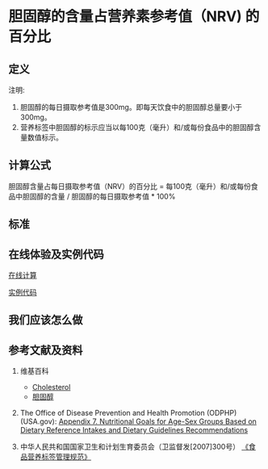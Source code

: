 # 胆固醇的含量占营养素参考值（NRV) 的百分比

## 定义

注明:

1. 胆固醇的每日摄取参考值是300mg。即每天饮食中的胆固醇总量要小于300mg。
2. 营养标签中胆固醇的标示应当以每100克（毫升）和/或每份食品中的胆固醇含量数值标示。

## 计算公式

胆固醇含量占每日摄取参考值（NRV）的百分比 = 每100克（毫升）和/或每份食品中胆固醇的含量 / 胆固醇的每日摄取参考值 * 100%

## 标准

## 在线体验及实例代码

[在线计算](https://jsfiddle.net/quanbinn/0oruex3k/)

[实例代码]()

## 我们应该怎么做

## 参考文献及资料

1. 维基百科
	- [Cholesterol](https://en.wikipedia.org/wiki/Cholesterol)
	- [胆固醇](https://zh.wikipedia.org/wiki/%E8%86%BD%E5%9B%BA%E9%86%87)

2. The Office of Disease Prevention and Health Promotion (ODPHP) (USA.gov): [Appendix 7. Nutritional Goals for Age-Sex Groups Based on Dietary Reference Intakes and Dietary Guidelines Recommendations](https://health.gov/dietaryguidelines/2015/guidelines/appendix-7/)

3. 中华人民共和国国家卫生和计划生育委员会（卫监督发[2007]300号） [《食品营养标签管理规范》](http://www.nhfpc.gov.cn/sps/s3593/200804/e6c1613d28004cf095546ab84723834b.shtml)

